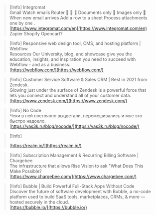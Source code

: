 > [!info] Integromat  
> Gmail Watch emails Router    Documents only  Images only  When new email arrives Add a row to a sheet Process attachments one by one .  
> [https://www.integromat.com/en](https://www.integromat.com/en)  
Zapier
Shopify Opencart?

> [!info] Responsive web design tool, CMS, and hosting platform | Webflow  
> Resources Our University, blog, and showcase give you the education, insights, and inspiration you need to succeed with Webflow - and as a business.  
> [https://webflow.com/](https://webflow.com/)  

> [!info] Customer Service Software & Sales CRM | Best in 2021 from Zendesk.  
> Glowing just under the surface of Zendesk is a powerful force that lets you connect and understand all of your customer data.  
> [https://www.zendesk.com/](https://www.zendesk.com/)  

> [!info] No Code  
> Чеки в ней постоянно выцветали, перемешивались и мне это быстро надоело.  
> [https://vas3k.ru/blog/nocode/](https://vas3k.ru/blog/nocode/)  

> [!info]  
>  
> [https://realm.io/](https://realm.io/)  

> [!info] Subscription Management & Recurring Billing Software | Chargebee  
> The infrastructure that allows Rise Vision to ask "What Does This Make Possible?  
> [https://www.chargebee.com/](https://www.chargebee.com/)  

> [!info] Bubble | Build Powerful Full-Stack Apps Without Code  
> Discover the future of software development with Bubble, a no-code platform used to build SaaS tools, marketplaces, CRMs, & more — hosted securely in the cloud.  
> [https://bubble.io/](https://bubble.io/)